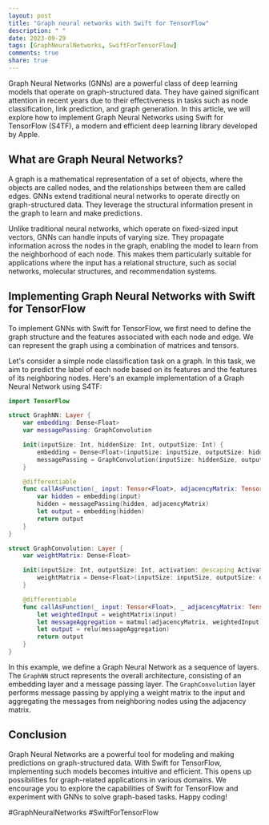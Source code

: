 ```yaml
---
layout: post
title: "Graph neural networks with Swift for TensorFlow"
description: " "
date: 2023-09-29
tags: [GraphNeuralNetworks, SwiftForTensorFlow]
comments: true
share: true
---
```


Graph Neural Networks (GNNs) are a powerful class of deep learning models that operate on graph-structured data. They have gained significant attention in recent years due to their effectiveness in tasks such as node classification, link prediction, and graph generation. In this article, we will explore how to implement Graph Neural Networks using Swift for TensorFlow (S4TF), a modern and efficient deep learning library developed by Apple.

## What are Graph Neural Networks?

A graph is a mathematical representation of a set of objects, where the objects are called nodes, and the relationships between them are called edges. GNNs extend traditional neural networks to operate directly on graph-structured data. They leverage the structural information present in the graph to learn and make predictions.

Unlike traditional neural networks, which operate on fixed-sized input vectors, GNNs can handle inputs of varying size. They propagate information across the nodes in the graph, enabling the model to learn from the neighborhood of each node. This makes them particularly suitable for applications where the input has a relational structure, such as social networks, molecular structures, and recommendation systems.

## Implementing Graph Neural Networks with Swift for TensorFlow

To implement GNNs with Swift for TensorFlow, we first need to define the graph structure and the features associated with each node and edge. We can represent the graph using a combination of matrices and tensors.

Let's consider a simple node classification task on a graph. In this task, we aim to predict the label of each node based on its features and the features of its neighboring nodes. Here's an example implementation of a Graph Neural Network using S4TF:

```swift
import TensorFlow

struct GraphNN: Layer {
    var embedding: Dense<Float>
    var messagePassing: GraphConvolution

    init(inputSize: Int, hiddenSize: Int, outputSize: Int) {
        embedding = Dense<Float>(inputSize: inputSize, outputSize: hiddenSize, activation: relu)
        messagePassing = GraphConvolution(inputSize: hiddenSize, outputSize: hiddenSize, activation: relu)
    }

    @differentiable
    func callAsFunction(_ input: Tensor<Float>, adjacencyMatrix: Tensor<Float>) -> Tensor<Float> {
        var hidden = embedding(input)
        hidden = messagePassing(hidden, adjacencyMatrix)
        let output = embedding(hidden)
        return output
    }
}

struct GraphConvolution: Layer {
    var weightMatrix: Dense<Float>

    init(inputSize: Int, outputSize: Int, activation: @escaping Activation<Float> = identity) {
        weightMatrix = Dense<Float>(inputSize: inputSize, outputSize: outputSize, activation: activation)
    }

    @differentiable
    func callAsFunction(_ input: Tensor<Float>, _ adjacencyMatrix: Tensor<Float>) -> Tensor<Float> {
        let weightedInput = weightMatrix(input)
        let messageAggregation = matmul(adjacencyMatrix, weightedInput)
        let output = relu(messageAggregation)
        return output
    }
}
```

In this example, we define a Graph Neural Network as a sequence of layers. The `GraphNN` struct represents the overall architecture, consisting of an embedding layer and a message passing layer. The `GraphConvolution` layer performs message passing by applying a weight matrix to the input and aggregating the messages from neighboring nodes using the adjacency matrix.

## Conclusion

Graph Neural Networks are a powerful tool for modeling and making predictions on graph-structured data. With Swift for TensorFlow, implementing such models becomes intuitive and efficient. This opens up possibilities for graph-related applications in various domains. We encourage you to explore the capabilities of Swift for TensorFlow and experiment with GNNs to solve graph-based tasks. Happy coding!

\#GraphNeuralNetworks #SwiftForTensorFlow